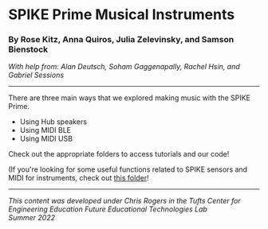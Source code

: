 # SPIKE Prime Musical Instruments
### By Rose Kitz, Anna Quiros, Julia Zelevinsky, and Samson Bienstock
*With help from: Alan Deutsch, Soham Gaggenapally, Rachel Hsin, and Gabriel Sessions*

<hr>

There are three main ways that we explored making music with the SPIKE Prime. 
* Using Hub speakers
* Using MIDI BLE
* Using MIDI USB

Check out the appropriate folders to access tutorials and our code!

(If you're looking for some useful functions related to SPIKE sensors and MIDI for instruments, check out [this folder](https://github.com/ceeoinnovations/musicalInstruments/tree/main/Musical%20Instrument%20Code/Useful%20Functions%20-%20SPIKE%203.0%20%5Bcolor%20%26%20distance%20calibration%2C%20and%20MIDI%5D)!

<hr> 

*This content was developed under Chris Rogers in the Tufts Center for Engineering Education Future Educational Technologies Lab* <br>
*Summer 2022*
